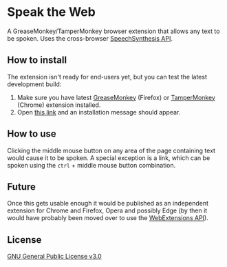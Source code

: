# Speak the Web

A GreaseMonkey/TamperMonkey browser extension that allows any text to be spoken. Uses the cross-browser [SpeechSynthesis API](https://developer.mozilla.org/en-US/docs/Web/API/SpeechSynthesis).

## How to install

The extension isn't ready for end-users yet, but you can test the latest development build:

1. Make sure you have latest [GreaseMonkey](https://addons.mozilla.org/en-US/firefox/addon/greasemonkey/) (Firefox) or [TamperMonkey](https://chrome.google.com/webstore/detail/tampermonkey/dhdgffkkebhmkfjojejmpbldmpobfkfo?hl=en) (Chrome) extension installed.
2. Open [this link](https://rawgit.com/rotemdan/speak-the-web/master/build/speak-the-web.user.js) and an installation message should appear.

## How to use

Clicking the middle mouse button on any area of the page containing text would cause it to be spoken. A special exception is a link, which can be spoken using the `ctrl` + middle mouse button combination.

## Future

Once this gets usable enough it would be published as an independent extension for Chrome and Firefox, Opera and possibly Edge (by then it would have probably been moved over to use the [WebExtensions API](https://developer.mozilla.org/en-US/Add-ons/WebExtensions)).

## License

[GNU General Public License v3.0](https://www.gnu.org/licenses/gpl-3.0.txt)
